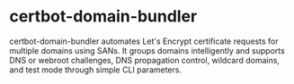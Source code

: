 # certbot-domain-bundler
certbot-domain-bundler automates Let's Encrypt certificate requests for multiple domains using SANs. It groups domains intelligently and supports DNS or webroot challenges, DNS propagation control, wildcard domains, and test mode through simple CLI parameters.
